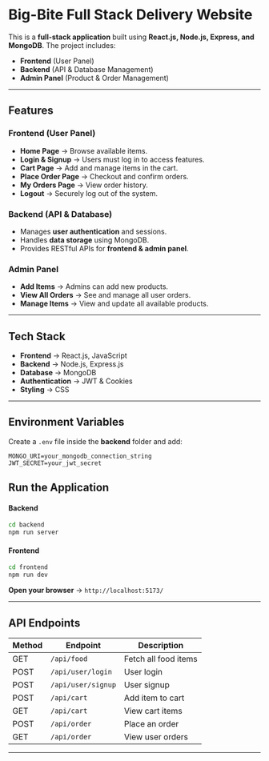 
# Big-Bite Full Stack Delivery Website 

This is a **full-stack  application** built using **React.js, Node.js, Express, and MongoDB**. The project includes:  
- **Frontend** (User Panel)  
- **Backend** (API & Database Management)  
- **Admin Panel** (Product & Order Management)  

---

##  Features  

### **Frontend (User Panel)**  
- **Home Page** → Browse available items.  
- **Login & Signup** → Users must log in to access features.  
- **Cart Page** → Add and manage items in the cart.  
- **Place Order Page** → Checkout and confirm orders.  
- **My Orders Page** → View order history.  
- **Logout** → Securely log out of the system.  

### **Backend (API & Database)**  
- Manages **user authentication** and sessions.  
- Handles **data storage** using MongoDB.  
- Provides RESTful APIs for **frontend & admin panel**.  

### **Admin Panel**  
- **Add Items** → Admins can add new products.  
- **View All Orders** → See and manage all user orders.  
- **Manage Items** → View and update all available products.  

---

##  Tech Stack  
- **Frontend** → React.js, JavaScript  
- **Backend** → Node.js, Express.js  
- **Database** → MongoDB  
- **Authentication** → JWT & Cookies  
- **Styling** → CSS  

---

##  Environment Variables  

Create a `.env` file inside the **backend** folder and add:  
```env
MONGO_URI=your_mongodb_connection_string
JWT_SECRET=your_jwt_secret
```

##  Run the Application  

#### **Backend**  
```sh
cd backend
npm run server
```
#### **Frontend**  
```sh
cd frontend
npm run dev
```

**Open your browser** → `http://localhost:5173/`  

---

## API Endpoints  

| Method | Endpoint          | Description              |
|--------|------------------|--------------------------|
| GET    | `/api/food`      | Fetch all food items     |
| POST   | `/api/user/login` | User login               |
| POST   | `/api/user/signup` | User signup              |
| POST   | `/api/cart`      | Add item to cart         |
| GET    | `/api/cart`      | View cart items          |
| POST   | `/api/order`     | Place an order           |
| GET    | `/api/order`     | View user orders         |

---
